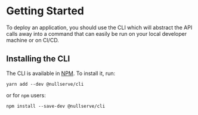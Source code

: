 # Getting Started

To deploy an application, you should use the CLI which will abstract the API calls away into a command that can easily be run on your local developer machine or on CI/CD.

## Installing the CLI

The CLI is available in [NPM](https://www.npmjs.com/package/@nullserve/cli).
To install it, run:

`yarn add --dev @nullserve/cli`

or for `npm` users:

`npm install --save-dev @nullserve/cli`

